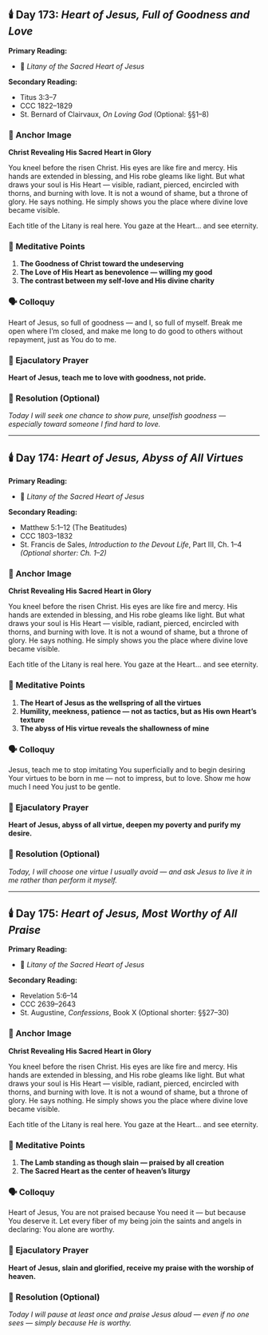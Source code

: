 ## 🕯️ Day 173: *Heart of Jesus, Full of Goodness and Love*

**Primary Reading:**  
- 📖 *Litany of the Sacred Heart of Jesus*

**Secondary Reading:**  
- Titus 3:3–7  
- CCC 1822–1829  
- St. Bernard of Clairvaux, *On Loving God* (Optional: §§1–8)

### 🎨 Anchor Image  
**Christ Revealing His Sacred Heart in Glory**

You kneel before the risen Christ. His eyes are like fire and mercy. His hands are extended in blessing, and His robe gleams like light. But what draws your soul is His Heart — visible, radiant, pierced, encircled with thorns, and burning with love. It is not a wound of shame, but a throne of glory. He says nothing. He simply shows you the place where divine love became visible.

Each title of the Litany is real here. You gaze at the Heart… and see eternity.

### 🎯 Meditative Points

1. **The Goodness of Christ toward the undeserving**  
2. **The Love of His Heart as benevolence — willing my good**  
3. **The contrast between my self-love and His divine charity**

### 🗣️ Colloquy  
Heart of Jesus, so full of goodness — and I, so full of myself. Break me open where I’m closed, and make me long to do good to others without repayment, just as You do to me.

### 💬 Ejaculatory Prayer  
**Heart of Jesus, teach me to love with goodness, not pride.**

### 🔨 Resolution (Optional)  
*Today I will seek one chance to show pure, unselfish goodness — especially toward someone I find hard to love.*

---

## 🕯️ Day 174: *Heart of Jesus, Abyss of All Virtues*

**Primary Reading:**  
- 📖 *Litany of the Sacred Heart of Jesus*

**Secondary Reading:**  
- Matthew 5:1–12 (The Beatitudes)  
- CCC 1803–1832  
- St. Francis de Sales, *Introduction to the Devout Life*, Part III, Ch. 1–4 *(Optional shorter: Ch. 1–2)*

### 🎨 Anchor Image  
**Christ Revealing His Sacred Heart in Glory**

You kneel before the risen Christ. His eyes are like fire and mercy. His hands are extended in blessing, and His robe gleams like light. But what draws your soul is His Heart — visible, radiant, pierced, encircled with thorns, and burning with love. It is not a wound of shame, but a throne of glory. He says nothing. He simply shows you the place where divine love became visible.

Each title of the Litany is real here. You gaze at the Heart… and see eternity.

### 🎯 Meditative Points

1. **The Heart of Jesus as the wellspring of all the virtues**  
2. **Humility, meekness, patience — not as tactics, but as His own Heart’s texture**  
3. **The abyss of His virtue reveals the shallowness of mine**

### 🗣️ Colloquy  
Jesus, teach me to stop imitating You superficially and to begin desiring Your virtues to be born in me — not to impress, but to love. Show me how much I need You just to be gentle.

### 💬 Ejaculatory Prayer  
**Heart of Jesus, abyss of all virtue, deepen my poverty and purify my desire.**

### 🔨 Resolution (Optional)  
*Today, I will choose one virtue I usually avoid — and ask Jesus to live it in me rather than perform it myself.*

---

## 🕯️ Day 175: *Heart of Jesus, Most Worthy of All Praise*

**Primary Reading:**  
- 📖 *Litany of the Sacred Heart of Jesus*

**Secondary Reading:**  
- Revelation 5:6–14  
- CCC 2639–2643  
- St. Augustine, *Confessions*, Book X (Optional shorter: §§27–30)

### 🎨 Anchor Image  
**Christ Revealing His Sacred Heart in Glory**

You kneel before the risen Christ. His eyes are like fire and mercy. His hands are extended in blessing, and His robe gleams like light. But what draws your soul is His Heart — visible, radiant, pierced, encircled with thorns, and burning with love. It is not a wound of shame, but a throne of glory. He says nothing. He simply shows you the place where divine love became visible.

Each title of the Litany is real here. You gaze at the Heart… and see eternity.

### 🎯 Meditative Points

1. **The Lamb standing as though slain — praised by all creation**  
2. **The Sacred Heart as the center of heaven’s liturgy**  

### 🗣️ Colloquy  
Heart of Jesus, You are not praised because You need it — but because You deserve it. Let every fiber of my being join the saints and angels in declaring: You alone are worthy.

### 💬 Ejaculatory Prayer  
**Heart of Jesus, slain and glorified, receive my praise with the worship of heaven.**

### 🔨 Resolution (Optional)  
*Today I will pause at least once and praise Jesus aloud — even if no one sees — simply because He is worthy.*
